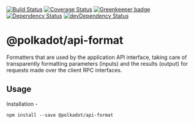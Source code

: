 [![Build Status](https://travis-ci.org/polkadot-js/api-format.svg?branch=master)](https://travis-ci.org/polkadot-js/api-format)
[![Coverage Status](https://coveralls.io/repos/github/polkadot-js/api-format/badge.svg?branch=master)](https://coveralls.io/github/polkadot-js/api-format?branch=master)
[![Greenkeeper badge](https://badges.greenkeeper.io/polkadot-js/api-format.svg)](https://greenkeeper.io/)
[![Dependency Status](https://david-dm.org/polkadot-js/api-format.svg)](https://david-dm.org/polkadot-js/api-format)
[![devDependency Status](https://david-dm.org/polkadot-js/api-format/dev-status.svg)](https://david-dm.org/polkadot-js/api-format#info=devDependencies)

# @polkadot/api-format

Formatters that are used by the application API interface, taking care of transparently formatting parameters (inputs) and the results (output) for requests made over the client RPC interfaces.

## Usage

Installation -

```
npm install --save @polkadot/api-format
```
